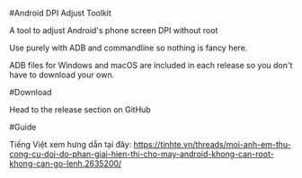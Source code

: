 #Android DPI Adjust Toolkit

A tool to adjust Android's phone screen DPI without root

Use purely with ADB and commandline so nothing is fancy here.

ADB files for Windows and macOS are included in each release so you don't have to download your own.

#Download

Head to the release section on GitHub

#Guide

Tiếng Việt xem hưng dẫn tại đây: https://tinhte.vn/threads/moi-anh-em-thu-cong-cu-doi-do-phan-giai-hien-thi-cho-may-android-khong-can-root-khong-can-go-lenh.2635200/
